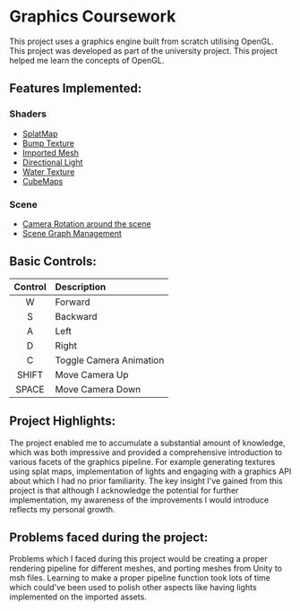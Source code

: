 # Graphics Coursework
This project uses a graphics engine built from scratch utilising OpenGL. This project was developed as part of the university project. This project helped me learn the concepts of OpenGL.

## Features Implemented:
### Shaders
- [SplatMap](Shaders/TexturedVertex.glsl) 
- [Bump Texture](Shaders/BumpVertex.glsl)
- [Imported Mesh](Blank%20Project/Renderer.cpp#L75)
- [Directional Light](Blank%20Project/Renderer.cpp#L284)
- [Water Texture](Shaders/reflectVertex.glsl)
- [CubeMaps](Shaders/skyboxVertex.glsl)
### Scene 
- [Camera Rotation around the scene](Blank%20Project/Renderer.cpp#L24)
- [Scene Graph Management](Blank%20Project/Renderer.cpp#L291)

## Basic Controls:

| Control | Description |
| :---: | :--- |
W    | Forward
S   | Backward
A    | Left
D    | Right
C | Toggle Camera Animation
SHIFT | Move Camera Up
SPACE | Move Camera Down

## Project Highlights:
The project enabled me to accumulate a substantial amount of knowledge, which was both impressive and provided a comprehensive introduction to various facets of the graphics pipeline. For example generating textures using splat maps, implementation of lights and engaging with a graphics API about which I had no prior familiarity. The key insight I've gained from this project is that although I acknowledge the potential for further implementation, my awareness of the improvements I would introduce reflects my personal growth.

## Problems faced during the project:
Problems which I faced during this project would be creating a proper rendering pipeline for different meshes, and porting meshes from Unity to msh files. Learning to make a proper pipeline function took lots of time which could've been used to polish other aspects like having lights implemented on the imported assets.
